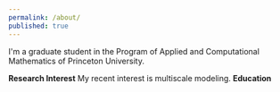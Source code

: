 ```yaml
---
permalink: /about/
published: true
---
```

I'm a graduate student in the Program of Applied and Computational Mathematics of Princeton University.

__Research Interest__
My recent interest is multiscale modeling.
__Education__
